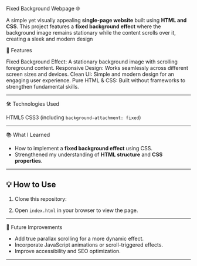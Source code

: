 Fixed Background Webpage 🌐

A simple yet visually appealing **single-page website** built using **HTML and CSS**. This project features a **fixed background effect** where the background image remains stationary while the content scrolls over it, creating a sleek and modern design

🚀 Features

Fixed Background Effect: A stationary background image with scrolling foreground content.
Responsive Design: Works seamlessly across different screen sizes and devices.
Clean UI: Simple and modern design for an engaging user experience.
Pure HTML & CSS: Built without frameworks to strengthen fundamental skills.

---

 🛠️ Technologies Used

HTML5
CSS3 (including `background-attachment: fixed`)

---

 📚 What I Learned

* How to implement a **fixed background effect** using CSS.
* Strengthened my understanding of **HTML structure** and **CSS properties**.

---


## 💡 How to Use

1. Clone this repository:

   

2. Open `index.html` in your browser to view the page.

---

📝 Future Improvements

* Add true parallax scrolling for a more dynamic effect.
* Incorporate JavaScript animations or scroll-triggered effects.
* Improve accessibility and SEO optimization.

---
